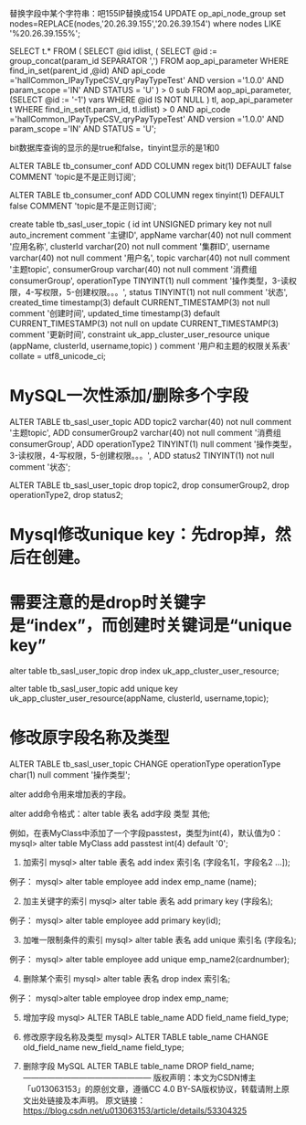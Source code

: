 

替换字段中某个字符串：吧155IP替换成154
UPDATE op_api_node_group set nodes=REPLACE(nodes,'20.26.39.155','20.26.39.154') where nodes LIKE '%20.26.39.155%';



SELECT
 t.*
FROM
 (
  SELECT
   @id idlist,
   (
    SELECT
     @id := group_concat(param_id SEPARATOR ',')
    FROM
     aop_api_parameter
    WHERE
     find_in_set(parent_id ,@id)
    AND api_code ='hallCommon_IPayTypeCSV_qryPayTypeTest'
    AND version ='1.0.0'
    AND param_scope ='IN'
    AND STATUS = 'U'
   ) > 0 sub
  FROM
   aop_api_parameter,
   (SELECT  @id := '-1') vars
  WHERE
   @id IS NOT NULL
 ) tl,
 aop_api_parameter t
WHERE
 find_in_set(t.param_id, tl.idlist) > 0
AND api_code ='hallCommon_IPayTypeCSV_qryPayTypeTest'
AND version ='1.0.0'
AND param_scope ='IN'
AND STATUS = 'U';



bit数据库查询的显示的是true和false，tinyint显示的是1和0

ALTER TABLE tb_consumer_conf ADD COLUMN regex bit(1) DEFAULT false COMMENT 'topic是不是正则订阅';

ALTER TABLE tb_consumer_conf ADD COLUMN regex tinyint(1) DEFAULT false COMMENT 'topic是不是正则订阅';




create table tb_sasl_user_topic
(
id int UNSIGNED primary key not null auto_increment comment '主键ID',
appName        varchar(40)                               not null comment '应用名称',
clusterId      varchar(20)                               not null comment '集群ID',
username        varchar(40)                              not null comment '用户名',
topic        varchar(40)                          not null comment '主题topic',
consumerGroup        varchar(40)                          not null comment '消费组consumerGroup',
operationType     TINYINT(1)                               null comment '操作类型，3-读权限，4-写权限，5-创建权限。。。',
status         TINYINT(1)                               not null comment '状态',
created_time   timestamp(3) default CURRENT_TIMESTAMP(3) not null comment '创建时间',
updated_time   timestamp(3) default CURRENT_TIMESTAMP(3) not null on update CURRENT_TIMESTAMP(3) comment '更新时间',
constraint uk_app_cluster_user_resource unique (appName, clusterId, username,topic)
) comment '用户和主题的权限关系表' collate = utf8_unicode_ci;



# MySQL一次性添加/删除多个字段
ALTER TABLE tb_sasl_user_topic
ADD topic2 varchar(40) not null comment '主题topic',
ADD consumerGroup2 varchar(40)  not null comment '消费组consumerGroup',
ADD operationType2  TINYINT(1) null comment '操作类型，3-读权限，4-写权限，5-创建权限。。。',
ADD status2 TINYINT(1)  not null comment '状态';

ALTER TABLE tb_sasl_user_topic
drop topic2,
drop consumerGroup2,
drop operationType2,
drop status2;


# Mysql修改unique key：先drop掉，然后在创建。

# 需要注意的是drop时关键字是“index”，而创建时关键词是“unique key”

alter table tb_sasl_user_topic drop index uk_app_cluster_user_resource;

alter table tb_sasl_user_topic add unique key uk_app_cluster_user_resource(appName, clusterId, username,topic);


# 修改原字段名称及类型
ALTER TABLE tb_sasl_user_topic CHANGE operationType operationType     char(1)                               null comment '操作类型';




alter add命令用来增加表的字段。

alter add命令格式：alter table 表名 add字段 类型 其他;

例如，在表MyClass中添加了一个字段passtest，类型为int(4)，默认值为0：
mysql> alter table MyClass add passtest int(4) default '0';

1) 加索引
   mysql> alter table 表名 add index 索引名 (字段名1[，字段名2 …]);

例子： mysql> alter table employee add index emp_name (name);

2) 加主关键字的索引
   mysql> alter table 表名 add primary key (字段名);

例子： mysql> alter table employee add primary key(id);

3) 加唯一限制条件的索引
   mysql> alter table 表名 add unique 索引名 (字段名);

例子： mysql> alter table employee add unique emp_name2(cardnumber);

4) 删除某个索引
   mysql> alter table 表名 drop index 索引名;

例子： mysql>alter table employee drop index emp_name;

5) 增加字段
   mysql> ALTER TABLE table_name ADD field_name field_type;

6) 修改原字段名称及类型
   mysql> ALTER TABLE table_name CHANGE old_field_name new_field_name field_type;

7) 删除字段
   MySQL ALTER TABLE table_name DROP field_name;
   ————————————————
   版权声明：本文为CSDN博主「u013063153」的原创文章，遵循CC 4.0 BY-SA版权协议，转载请附上原文出处链接及本声明。
   原文链接：https://blog.csdn.net/u013063153/article/details/53304325
   



